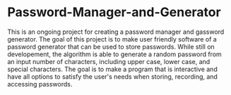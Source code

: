 # Password-Manager-and-Generator

This is an ongoing project for creating a password manager and gassword generator. The goal of this project is to make user friendly software of a password generator that can be used to store passwords.
While still on developement, the algorithm is able to generate a random password from an input number of characters, including upper case, lower case, and special characters. The goal is to make a 
program that is interactive and have all options to satisfy the user's needs when storing, recording, and accessing passwords. 
